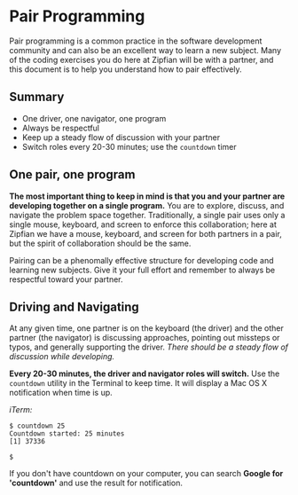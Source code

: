 # Pair Programming

Pair programming is a common practice in the software development community and
can also be an excellent way to learn a new subject. Many of the coding
exercises you do here at Zipfian will be with a partner, and this document is to
help you understand how to pair effectively.

## Summary

* One driver, one navigator, one program
* Always be respectful
* Keep up a steady flow of discussion with your partner
* Switch roles every 20-30 minutes; use the `countdown` timer

## One pair, one program

**The most important thing to keep in mind is that you and your partner are
developing together on a single program.** You are to explore, discuss, and
navigate the problem space together. Traditionally, a single pair uses only a
single mouse, keyboard, and screen to enforce this collaboration; here at
Zipfian we have a mouse, keyboard, and screen for both partners in a pair, but
the spirit of collaboration should be the same.

Pairing can be a phenomally effective structure for developing code and learning
new subjects. Give it your full effort and remember to always be respectful
toward your partner.

## Driving and Navigating

At any given time, one partner is on the keyboard (the driver) and the other
partner (the navigator) is discussing approaches, pointing out missteps or typos, and generally
supporting the driver. *There should be a steady flow of discussion while
developing.*

**Every 20-30 minutes, the driver and navigator roles will switch.** Use the
`countdown` utility in the Terminal to keep time. It will display a Mac OS X
notification when time is up.

*iTerm:*

```
$ countdown 25
Countdown started: 25 minutes
[1] 37336

$
```

If you don't have countdown on your computer, you can search **Google for 'countdown'** and use the result for notification.
